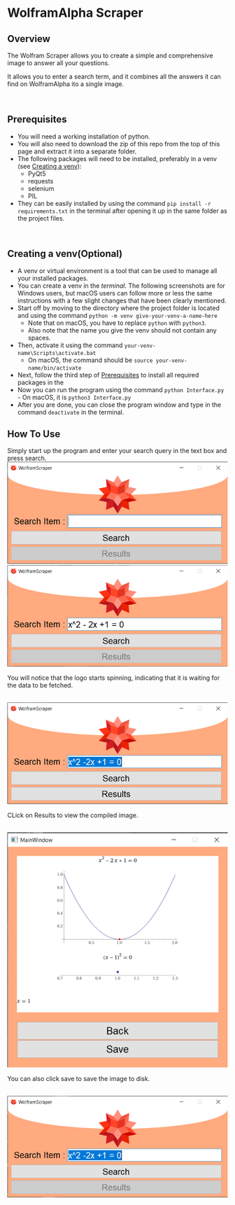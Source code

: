 # WolframAlpha Scraper

## Overview

The Wolfram Scraper allows you to create a simple and comprehensive image to answer all your questions.

It allows you to enter a search term, and it combines all the answers it can find on WolframAlpha ito a single image.

<br />

## Prerequisites

-   You will need a working installation of python.
-   You will also need to download the zip of this repo from the top of this page and extract it into a separate folder.
-   The following packages will need to be installed, preferably in a venv (see [Creating a venv](./README.md#creating-a-venvoptional)):
    -   PyQt5
    -   requests
    -   selenium
    -   PIL
-   They can be easily installed by using the command `pip install -r requirements.txt` in the terminal after opening it up in the same folder as the project files.

<br />

## Creating a venv(Optional)

-   A venv or virtual environment is a tool that can be used to manage all your installed packages.
-   You can create a venv in the _terminal_. The following screenshots are for Windows users, but macOS users can follow more or less the same instructions with a few slight changes that have been clearly mentioned.
-   Start off by moving to the directory where the project folder is located and using the command `python -m venv give-your-venv-a-name-here`
    -   Note that on macOS, you have to replace `python` with `python3`.
    -   Also note that the name you give the venv should not contain any spaces.
-   Then, activate it using the command `your-venv-name\Scripts\activate.bat`
    -   On macOS, the command should be `source your-venv-name/bin/activate`
-   Next, follow the third step of [Prerequisites](./README.md#prerequisites) to install all required packages in the
-   Now you can run the program using the command `python Interface.py` - On macOS, it is `python3 Interface.py`
-   After you are done, you can close the program window and type in the command `deactivate` in the terminal.
    <br />

## How To Use

Simply start up the program and enter your search query in the text box and press search.
<img src="README-assets/pic1.png" /><br />
<img src="README-assets/pic2.png" /><br />

<p>You will notice that the logo starts spinning, indicating that it is waiting for the data to be fetched.</p><br />
<img src="README-assets/pic4.png" /><br />
<p>CLick on Results to view the compiled image.</p><br />
<img src="README-assets/pic5.png" /><br />
<p>You can also click save to save the image to disk.</p><br />
<img src="README-assets/pic6.png" />
